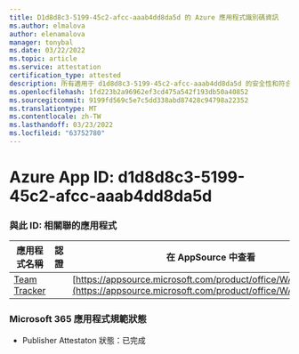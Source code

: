 ```yaml
---
title: D1d8d8c3-5199-45c2-afcc-aaab4dd8da5d 的 Azure 應用程式識別碼資訊
ms.author: elmalova
author: elenamalova
manager: tonybal
ms.date: 03/22/2022
ms.topic: article
ms.service: attestation
certification_type: attested
description: 所有適用于 d1d8d8c3-5199-45c2-afcc-aaab4dd8da5d 的安全性和符合性資訊資訊。
ms.openlocfilehash: 1fd223b2a96962ef3cd475a542f193db50a40852
ms.sourcegitcommit: 9199fd569c5e7c5dd338abd87428c94798a22352
ms.translationtype: MT
ms.contentlocale: zh-TW
ms.lasthandoff: 03/23/2022
ms.locfileid: "63752780"
---
```

# <a name="azure-app-id-d1d8d8c3-5199-45c2-afcc-aaab4dd8da5d"></a>Azure App ID: d1d8d8c3-5199-45c2-afcc-aaab4dd8da5d


### <a name="apps-associated-with-this-id"></a>與此 ID: 相關聯的應用程式
| **應用程式名稱** | **認證** | **在 AppSource 中查看** |
|--------------|---------------|-----------------------|
| [Team Tracker](../forward/WA200003572.md) |  | [https://appsource.microsoft.com/product/office/WA200003572](https://appsource.microsoft.com/product/office/WA200003572) |

### <a name="microsoft-365-app-compliance-status"></a>Microsoft 365 應用程式規範狀態
- Publisher Attestaton 狀態：已完成

